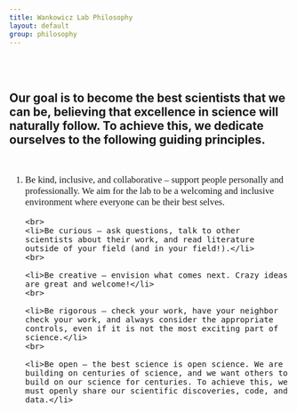 ```yaml
---
title: Wankowicz Lab Philosophy
layout: default
group: philosophy
---
```


<div style="margin-top: 80px;">
</div>

## Our goal is to become the best scientists that we can be, believing that excellence in science will naturally follow. To achieve this, we dedicate ourselves to the following guiding principles.

<div style="margin-top: 50px;">
</div>

<ol style="font-family: 'Montserrat', san-serif; font-size: 1.2em;">
    <li>Be kind, inclusive, and collaborative – support people personally and professionally. We aim for the lab to be a welcoming and inclusive environment where everyone can be their best selves.</li>

    <br>
    <li>Be curious – ask questions, talk to other scientists about their work, and read literature outside of your field (and in your field!).</li>
    <br>
    
    <li>Be creative — envision what comes next. Crazy ideas are great and welcome!</li>
    <br>
    
    <li>Be rigorous – check your work, have your neighbor check your work, and always consider the appropriate controls, even if it is not the most exciting part of science.</li>
    <br>
    
    <li>Be open – the best science is open science. We are building on centuries of science, and we want others to build on our science for centuries. To achieve this, we must openly share our scientific discoveries, code, and data.</li>
</ol>
